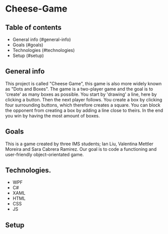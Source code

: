 # Cheese-Game

## Table of contents
* General info (#general-info)
* Goals (#goals)
* Technologies (#technologies)
* Setup (#setup)

## General info
This project is called "Cheese Game", this game is also more widely known as "Dots and Boxes".
The game is a two-player game and the goal is to 'create' as many boxes as possible.
You start by 'drawing' a line, here by clicking a button. Then the next player follows.
You create a box by clicking four surrounding buttons, which therefore creates a square.
You can block the opponent from creating a box by adding a line close to theirs. 
In the end you win by having the most amount of boxes.

## Goals

This is a game created by three IMS students; Ian Liu, Valentina Mettler Moreira and Sara Cabrera Ramirez.
Our goal is to code a functioning and user-friendly object-orientated game.


## Technologies.

* WPF
* C#
* XAML
* HTML
* CSS
* JS

## Setup

